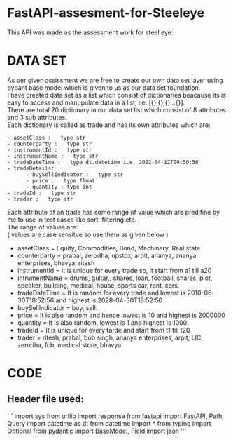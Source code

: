 # FastAPI-assesment-for-Steeleye
This API was made as the  assessment work for steel eye.

# DATA SET
As per given assissment we are free to create  our own data set layer using pydant base model which is given to us as our data set foundation.  
I have created data set as a list which consist of dictionaries beacause its is easy to access and manupulate data in a list, i.e: [{},{},{}...{}].  
There are total 20 dictionary in our data set list which consist of 8 attributes and 3 sub attributes.  
Each dictionary is called as trade and has its own attributes which are: 

    - assetClass :   type str
    - counterparty :   type str
    - instrumentId :   type str
    - instrumentName :   type str
    - tradeDateTime :   type dt.datetime i.e, 2022-04-12T09:50:56
    - tradeDetails:
          - buySellIndicator :   type str
          - price :   type float
          - quantity : type int
    - tradeId :   type str
    - trader :   type str  
  
Each attribute of an trade has some range of value which are predifine by me to use in test cases like sort, filtering etc.  
The range of values are:  
( values are case sensitve so use them as given below )  
- assetClass          =  Equity, Commodities, Bond, Machinery, Real state  
- counterparty      =  prabal, zerodha, upstox, arpit, ananya, ananya enterprises, bhavya, ritesh  
- instrumentId      =  It is unique for every trade so, it start from a1 till a20  
- intrumentName     =  drums, guitar,, shares, loan, football, shares, plot, speaker, building, medical, house, sports car, rent, cars.  
- tradeDateTime     =  It is random for every trade and lowest is 2010-06-30T18:52:56 and highest is 2028-04-30T18:52:56  
- buySellIndicator  =  buy, sell.  
- price             =  It is also random and hence lowest is 10 and highest is 2000000  
- quantity          =  It is also random, lowest is 1 and highest is 1000  
- tradeId           =  It is unique for every tarde and start from t1 till t20  
- trader            =  ritesh, prabal, bob singh, ananya enterprises, arpit, LIC, zerodha, fcb, medical store, bhavya.

# CODE  

## Header file used:
'''
import sys
from urllib import response
from fastapi import FastAPI, Path, Query
import datetime as dt
from datetime import *
from typing import Optional
from pydantic import BaseModel, Field
import json
'''
